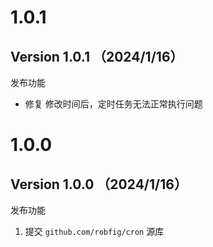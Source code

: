 # 1.0.1

## Version 1.0.1 （2024/1/16）

发布功能

* 修复 修改时间后，定时任务无法正常执行问题

# 1.0.0

## Version 1.0.0 （2024/1/16）

发布功能

1. 提交 `github.com/robfig/cron` 源库